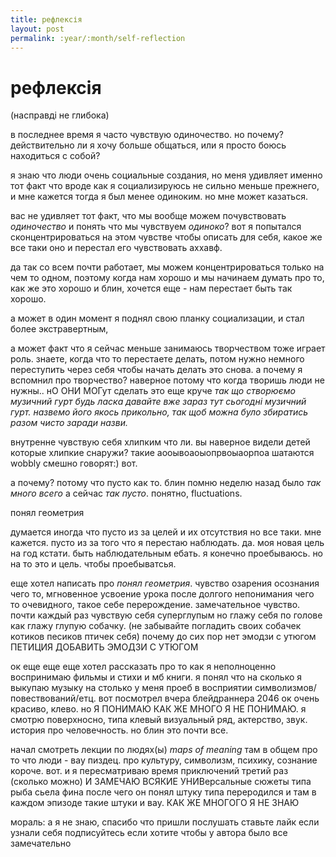 ```yaml
---
title: рефлексія
layout: post
permalink: :year/:month/self-reflection
---
```

# рефлексія
(насправді не глибока)

в последнее время я часто чувствую одиночество. 
но почему? действительно ли я хочу больше общаться, или я просто боюсь находиться с собой? 

я знаю что люди очень социальные создания, но меня удивляет именно тот факт что вроде как я социализируюсь не сильно меньше прежнего, и мне кажется тогда я был менее одиноким. но мне может казаться.

вас не удивляет тот факт, что мы вообще можем почувствовать *одиночество* и понять что мы чувствуем *одиноко*? вот я попытался сконцентрироваться на этом чувстве чтобы описать для себя, какое же все таки оно и перестал его чувствовать аххавф. 

да так со всем почти работает, мы можем концентрироваться только на чем то одном, поэтому когда нам хорошо и мы начинаем думать про то, как же это хорошо и блин, хочется еще - нам перестает быть так хорошо. 

а может в один момент я поднял свою планку социализации, и стал более экстравертным, 

а может факт что я сейчас меньше занимаюсь творчеством тоже играет роль. знаете, когда что то перестаете делать, потом нужно немного переступить через себя чтобы начать делать это снова.
а почему я вспомнил про творчество? наверное потому что когда творишь люди не нужны.. нО ОНИ МОГут сделать это еще круче *так що створюємо музичний гурт будь ласка давайте вже зараз тут сьогодні музичний гурт. назвемо його якось прикольно, так щоб можна було збиратись разом чисто заради назви.*

внутренне чувствую себя хлипким что ли. вы наверное видели детей которые хлипкие снаружи? такие аооывоаоыопрвоыаорпоа шатаются wobbly смешно говорят:) вот.

а почему? потому что пусто как то. блин помню неделю назад было *так много всего* а сейчас *так пусто*. понятно, fluctuations.

понял геометрия

думается иногда что пусто из за целей и их отсутствия но все таки. мне кажется. пусто из за того что я перестаю наблюдать. да. моя новая цель на год кстати. быть наблюдательным ебать. я конечно проебываюсь. но на то это и цель. чтобы проебыватсья.

еще хотел написать про *понял геометрия*. чувство озарения осознания чего то, мгновенное усвоение урока после долгого непонимания чего то очевидного, такое себе перерождение. замечательное чувство. почти каждый раз чувствую себя суперглупым но глажу себя по голове как глажу глупую собачку.
(не забывайте погладить своих собачек котиков песиков птичек себя)
почему до сих пор нет эмодзи с утюгом ПЕТИЦИЯ ДОБАВИТЬ ЭМОДЗИ С УТЮГОМ

ок еще еще еще хотел рассказать про то как я неполноценно воспринимаю фильмы и стихи и мб книги. я понял что на сколько я выкупаю музыку на столько у меня проеб в восприятии символизмов/повествований/етц. 
вот посмотрел вчера блейдраннера 2046 ок
очень красиво, клево. но Я ПОНИМАЮ КАК ЖЕ МНОГО Я НЕ ПОНИМАЮ. я смотрю поверхносно, типа клевый визуальный ряд, актерство, звук. история про человечность. но блин это почти все. 

начал смотреть лекции по людях(ы) *maps of meaning* там в общем про то что люди - вау пиздец. про культуру, символизм, психику, сознание короче. вот. и я пересматриваю время приключений третий раз (сколько можно) И ЗАМЕЧАЮ ВСЯКИЕ УНИВерсальные сюжеты типа рыба сьела фина после чего он понял штуку типа переродился и там в каждом эпизоде такие штуки и вау. КАК ЖЕ МНОГОГО Я НЕ ЗНАЮ 

мораль: а я не знаю, спасибо что пришли послушать ставьте лайк если узнали себя подписуйтесь если хотите чтобы у автора было все замечательно






